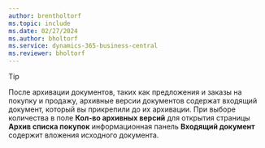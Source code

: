 ```yaml
---
author: brentholtorf
ms.topic: include
ms.date: 02/27/2024
ms.author: bholtorf
ms.service: dynamics-365-business-central
ms.reviewer: bholtorf
---
```


> [!TIP]
> После архивации документов, таких как предложения и заказы на покупку и продажу, архивные версии документов содержат входящий документ, который вы прикрепили до их архивации. При выборе количества в поле **Кол-во архивных версий** для открытия страницы **Архив списка покупок** информационная панель **Входящий документ** содержит вложения исходного документа.

